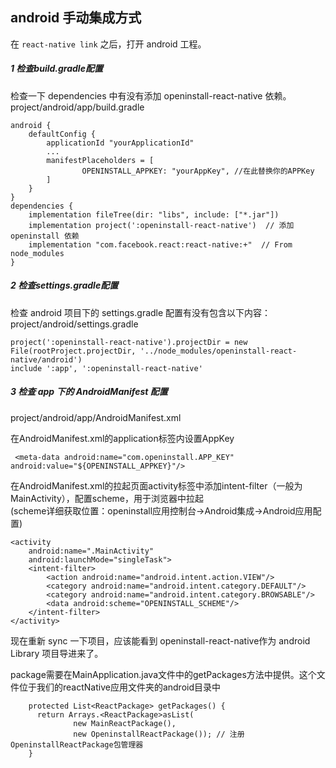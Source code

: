## android 手动集成方式
在 `react-native link` 之后，打开 android 工程。

##### 1 检查build.gradle配置
检查一下 dependencies 中有没有添加 openinstall-react-native 依赖。  
project/android/app/build.gradle


```
android {
    defaultConfig {
        applicationId "yourApplicationId"
        ...
        manifestPlaceholders = [
                OPENINSTALL_APPKEY: "yourAppKey", //在此替换你的APPKey
        ]
    }
}
dependencies {
    implementation fileTree(dir: "libs", include: ["*.jar"])
    implementation project(':openinstall-react-native')  // 添加 openinstall 依赖
    implementation "com.facebook.react:react-native:+"  // From node_modules
}
```

##### 2 检查settings.gradle配置
检查 android 项目下的 settings.gradle 配置有没有包含以下内容：  
project/android/settings.gradle  
```
project(':openinstall-react-native').projectDir = new File(rootProject.projectDir, '../node_modules/openinstall-react-native/android')
include ':app', ':openinstall-react-native'
```
##### 3 检查 app 下的 AndroidManifest 配置
project/android/app/AndroidManifest.xml

在AndroidManifest.xml的application标签内设置AppKey  
```
 <meta-data android:name="com.openinstall.APP_KEY" android:value="${OPENINSTALL_APPKEY}"/>

```

在AndroidManifest.xml的拉起页面activity标签中添加intent-filter（一般为MainActivity），配置scheme，用于浏览器中拉起  
(scheme详细获取位置：openinstall应用控制台->Android集成->Android应用配置)  

```
<activity
    android:name=".MainActivity"
    android:launchMode="singleTask">
    <intent-filter>
        <action android:name="android.intent.action.VIEW"/>
        <category android:name="android.intent.category.DEFAULT"/>
        <category android:name="android.intent.category.BROWSABLE"/>
        <data android:scheme="OPENINSTALL_SCHEME"/>
    </intent-filter>
</activity>

```

现在重新 sync 一下项目，应该能看到 openinstall-react-native作为 android Library 项目导进来了。  


package需要在MainApplication.java文件中的getPackages方法中提供。这个文件位于我们的reactNative应用文件夹的android目录中
```
    protected List<ReactPackage> getPackages() {
      return Arrays.<ReactPackage>asList(
              new MainReactPackage(),
              new OpeninstallReactPackage()); // 注册OpeninstallReactPackage包管理器
    }

```
